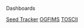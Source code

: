 Dashboards

[Seed Tracker](https://lookerstudio.google.com/reporting/658db558-3ed5-4607-bbf2-75adffc6eb69)
[OGFIMS](https://lookerstudio.google.com/reporting/eb798a29-eed4-4c71-8d58-6c0737dfcab6)
[TOSCII](https://lookerstudio.google.com/reporting/feb528fd-09f0-4531-856b-d61700581fd3)
